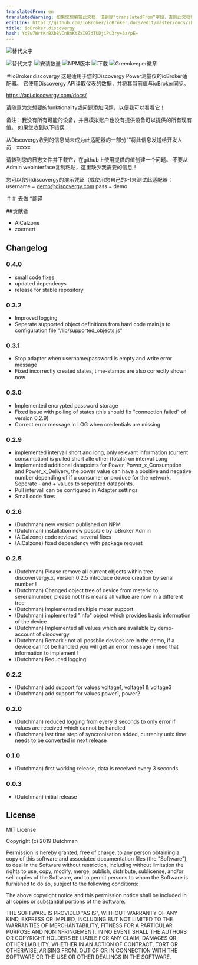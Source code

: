 ```yaml
---
translatedFrom: en
translatedWarning: 如果您想编辑此文档，请删除“translatedFrom”字段，否则此文档将再次自动翻译
editLink: https://github.com/ioBroker/ioBroker.docs/edit/master/docs/zh-cn/adapterref/iobroker.discovergy/README.md
title: ioBroker.discovergy
hash: Yq7w7WrrKrBXbBVCnBnKtZxI97dTUDjiPu3ry+3z/pE=
---
```

![替代文字](https://raw.githubusercontent.com/DutchmanNL/ioBroker.discovergy/master/admin/Discovergy_logo.png)

![替代文字](https://travis-ci.org/iobroker-community-adapters/ioBroker.discovergy.svg?branch=master)
![安装数量](http://iobroker.live/badges/discovergy-stable.svg)
![NPM版本](http://img.shields.io/npm/v/iobroker.discovergy.svg)
![下载](https://img.shields.io/npm/dm/iobroker.discovergy.svg)
![Greenkeeper徽章](https://badges.greenkeeper.io/iobroker-community-adapters/ioBroker.discovergy.svg)

＃ioBroker.discovergy
这是适用于您的Discovergy Power测量仪的ioBroker适配器。
它使用Discovergy API读取仪表的数据，并将其当前值与ioBroker同步。

https://api.discovergy.com/docs/

请随意为您想要的funktionality或问题添加问题，以便我可以看看它！

备注：我没有所有可能的设备，并且模拟账户也没有提供设备可以提供的所有现有值。
如果您收到以下错误：

从Discovergy收到的信息尚未成为此适配器的一部分“”将此信息发送给开发人员：xxxxx

请转到您的日志文件并下载它，在github上使用提供的值创建一个问题。
不要从Admin webinterface复制粘贴，这里缺少我需要的信息！

您可以使用discovergy的演示凭证（或使用您自己的:-)来测试此适配器：username = demo@discovergy.com pass = demo

＃＃ 去做
*翻译

##贡献者
* AlCalzone
* zoernert

## Changelog

### 0.4.0
* small code fixes
* updated dependecys
* release for stable repository

### 0.3.2
* Improved logging
* Seperate supported object definitions from hard code main.js to configuration file "/lib/supported_objects.js"

### 0.3.1
* Stop adapter when username/password is empty and write error message
* Fixed incorrectly created states, time-stamps are also correctly shown now

### 0.3.0
* Implemented encrypted password storage
* Fixed issue with polling of states (this should fix "connection failed" of version 0.2.9)
* Correct error message in LOG when credentials are missing

### 0.2.9
* implemented intervall short and long, only relevant information (current consumption) is pulled short alle other (totals) on interval Long
* Implemented additional datapoints for Power, Power_x_Consumption and Power_x_Delivery, the power value can have a positive and negative number depending of if u consumer or produce for the network. Seperate - and + values to seperated datapoints.
* Pull intervall can be configured in Adapter settings
* Small code fixes

### 0.2.6
* (Dutchman) new version published on NPM
* (Dutchman) installation now possible by ioBroker Admin
* (AlCalzone) code reviewd, several fixes
* (AlCalzone) fixed dependency with package request

### 0.2.5
* (Dutchman) Please remove all current objects within tree discoververgy.x, version 0.2.5 introduce device creation by serial number !
* (Dutchman) Changed object tree of device from meterId to sererialnumber, please not this means all vallue are now in a different tree
* (Dutchman) Implemented multiple meter support
* (Dutchman) implemented "info" object which provides basic information of the device
* (Dutchman) Implemented all values which are available by demo-account of discovergy
* (Dutchman) Remark : not all possbile devices are in the demo, if a device cannot be handled you will get an error message i need that information to implement !
* (Dutchman) Reduced logging

### 0.2.2
* (Dutchman) add support for values voltage1, voltage1 & voltage3
* (Dutchman) add support for values power1, power2

### 0.2.0
* (Dutchman) reduced logging from every 3 seconds to only error if values are received which cannot be handled
* (Dutchman) last time step of syncronisation added, currenlty unix time needs to be converted in next release

### 0.1.0
* (Dutchman) first working release, data is received every 3 seconds

### 0.0.3
* (Dutchman) initial release

## License
MIT License

Copyright (c) 2019 Dutchman

Permission is hereby granted, free of charge, to any person obtaining a copy
of this software and associated documentation files (the "Software"), to deal
in the Software without restriction, including without limitation the rights
to use, copy, modify, merge, publish, distribute, sublicense, and/or sell
copies of the Software, and to permit persons to whom the Software is
furnished to do so, subject to the following conditions:

The above copyright notice and this permission notice shall be included in all
copies or substantial portions of the Software.

THE SOFTWARE IS PROVIDED "AS IS", WITHOUT WARRANTY OF ANY KIND, EXPRESS OR
IMPLIED, INCLUDING BUT NOT LIMITED TO THE WARRANTIES OF MERCHANTABILITY,
FITNESS FOR A PARTICULAR PURPOSE AND NONINFRINGEMENT. IN NO EVENT SHALL THE
AUTHORS OR COPYRIGHT HOLDERS BE LIABLE FOR ANY CLAIM, DAMAGES OR OTHER
LIABILITY, WHETHER IN AN ACTION OF CONTRACT, TORT OR OTHERWISE, ARISING FROM,
OUT OF OR IN CONNECTION WITH THE SOFTWARE OR THE USE OR OTHER DEALINGS IN THE
SOFTWARE.
